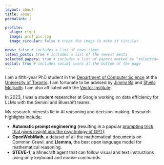 ```yaml
---
layout: about
title: about
permalink: /

profile:
  align: right
  image: prof_pic.jpg
  image_circular: false # crops the image to make it circular

news: false # includes a list of news items
latest_posts: true # includes a list of the newest posts
selected_papers: true # includes a list of papers marked as "selected={true}"
social: true # includes social icons at the bottom of the page
---
```


I am a fifth-year PhD student in the [Department of Computer Science](https://web.cs.toronto.edu/) at the [University of Toronto](https://www.utoronto.ca/). I am fortunate to be advised by [Jimmy Ba](https://jimmylba.github.io/) and [Sheila McIlraith](https://www.cs.toronto.edu/~sheila/). I am also affiliated with the [Vector Institute](https://vectorinstitute.ai/).

In 2023, I was a student researcher at Google working on data efficiency for LLMs with the Gemini and Blueshift teams.

My research interests lie in AI reasoning and decision-making. Research highlights include:

- **Automatic prompt engineering** (resulting in a popular [prompting trick that gives insight into the psychology of GPT](https://twitter.com/karpathy/status/1624847051426234368)).
- **OpenWebMath**, a dataset of all the mathematical documents on Common Crawl, and **Llemma**, the best open language model for mathematical reasoning.
- **STEVE-1**, a Minecraft agent that can follow visual and text instructions using only keyboard and mouse commands.
